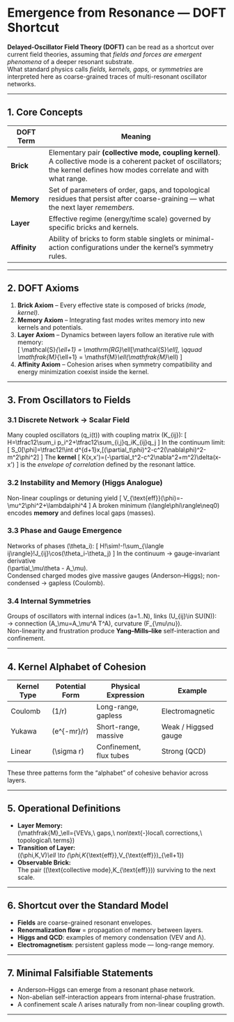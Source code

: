 # Emergence from Resonance — DOFT Shortcut

**Delayed-Oscillator Field Theory (DOFT)** can be read as a shortcut over current field theories, assuming that *fields and forces are emergent phenomena* of a deeper resonant substrate.  
What standard physics calls *fields, kernels, gaps,* or *symmetries* are interpreted here as coarse-grained traces of multi-resonant oscillator networks.

---

## 1. Core Concepts

| DOFT Term | Meaning |
|------------|----------|
| **Brick** | Elementary pair **(collective mode, coupling kernel)**. A collective mode is a coherent packet of oscillators; the kernel defines how modes correlate and with what range. |
| **Memory** | Set of parameters of order, gaps, and topological residues that persist after coarse-graining — what the next layer *remembers*. |
| **Layer** | Effective regime (energy/time scale) governed by specific bricks and kernels. |
| **Affinity** | Ability of bricks to form stable singlets or minimal-action configurations under the kernel’s symmetry rules. |

---

## 2. DOFT Axioms

1. **Brick Axiom** – Every effective state is composed of bricks *(mode, kernel)*.  
2. **Memory Axiom** – Integrating fast modes writes memory into new kernels and potentials.  
3. **Layer Axiom** – Dynamics between layers follow an iterative rule with memory:  
   \[
   \mathcal{S}_{\ell+1} = \mathrm{RG}_\ell[\mathcal{S}_\ell], \qquad 
   \mathfrak{M}_{\ell+1} = \mathsf{M}_\ell(\mathfrak{M}_\ell)
   \]
4. **Affinity Axiom** – Cohesion arises when symmetry compatibility and energy minimization coexist inside the kernel.

---

## 3. From Oscillators to Fields

### 3.1 Discrete Network → Scalar Field
Many coupled oscillators \(q_i(t)\) with coupling matrix \(K_{ij}\):
\[
H=\tfrac12\sum_i p_i^2+\tfrac12\sum_{i,j}q_iK_{ij}q_j
\]
In the continuum limit:
\[
S_0[\phi]=\tfrac12\!\int d^{d+1}x\,[(\partial_t\phi)^2-c^2(\nabla\phi)^2-m^2\phi^2]
\]
The **kernel**
\[
K(x,x')=(-\partial_t^2-c^2\nabla^2+m^2)\delta(x-x')
\]
is the *envelope of correlation* defined by the resonant lattice.

### 3.2 Instability and Memory (Higgs Analogue)
Non-linear couplings or detuning yield
\[
V_{\text{eff}}(\phi)=-\mu^2\phi^2+\lambda\phi^4
\]
A broken minimum \(\langle\phi\rangle\neq0\) encodes **memory** and defines local gaps (masses).

### 3.3 Phase and Gauge Emergence
Networks of phases \(\theta_i\):
\[
H\!\sim\!-\!\sum_{\langle ij\rangle}\!J_{ij}\cos(\theta_i-\theta_j)
\]
In the continuum → gauge-invariant derivative  
\(\partial_\mu\theta - A_\mu\).  
Condensed charged modes give massive gauges (Anderson–Higgs); non-condensed → gapless (Coulomb).

### 3.4 Internal Symmetries
Groups of oscillators with internal indices \(a=1..N\), links \(U_{ij}\in SU(N)\):  
→ connection \(A_\mu=A_\mu^A T^A\), curvature \(F_{\mu\nu}\).  
Non-linearity and frustration produce **Yang–Mills–like** self-interaction and confinement.

---

## 4. Kernel Alphabet of Cohesion

| Kernel Type | Potential Form | Physical Expression | Example |
|--------------|----------------|--------------------|----------|
| Coulomb | \(1/r\) | Long-range, gapless | Electromagnetic |
| Yukawa | \(e^{-mr}/r\) | Short-range, massive | Weak / Higgsed gauge |
| Linear | \(\sigma r\) | Confinement, flux tubes | Strong (QCD) |

These three patterns form the “alphabet” of cohesive behavior across layers.

---

## 5. Operational Definitions

- **Layer Memory:**  
  \(\mathfrak{M}_\ell=\{VEVs,\ gaps,\ non\text{-}local\ corrections,\ topological\ terms\}\)
- **Transition of Layer:**  
  \((\phi,K,V)_\ell \to (\phi,K_{\text{eff}},V_{\text{eff}})_{\ell+1}\)
- **Observable Brick:**  
  The pair \((\text{collective mode},K_{\text{eff}})\) surviving to the next scale.

---

## 6. Shortcut over the Standard Model

- **Fields** are coarse-grained resonant envelopes.  
- **Renormalization flow** = propagation of memory between layers.  
- **Higgs and QCD**: examples of memory condensation (VEV and Λ).  
- **Electromagnetism**: persistent gapless mode — long-range memory.

---

## 7. Minimal Falsifiable Statements

- Anderson–Higgs can emerge from a resonant phase network.  
- Non-abelian self-interaction appears from internal-phase frustration.  
- A confinement scale Λ arises naturally from non-linear coupling growth.

---
